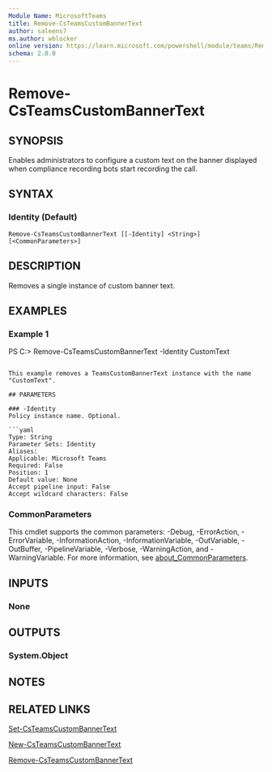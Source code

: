 ```yaml
---
Module Name: MicrosoftTeams
title: Remove-CsTeamsCustomBannerText
author: saleens7
ms.author: wblocker
online version: https://learn.microsoft.com/powershell/module/teams/Remove-CsTeamsCustomBannerText
schema: 2.0.0
---
```


# Remove-CsTeamsCustomBannerText

## SYNOPSIS

Enables administrators to configure a custom text on the banner displayed when compliance recording bots start recording the call. 

## SYNTAX

### Identity (Default)
```
Remove-CsTeamsCustomBannerText [[-Identity] <String>] [<CommonParameters>]
```

## DESCRIPTION

Removes a single instance of custom banner text.

## EXAMPLES

### Example 1
PS C:\> Remove-CsTeamsCustomBannerText -Identity CustomText
```

This example removes a TeamsCustomBannerText instance with the name "CustomText".

## PARAMETERS

### -Identity
Policy instance name. Optional.

```yaml
Type: String
Parameter Sets: Identity
Aliases:
Applicable: Microsoft Teams
Required: False
Position: 1
Default value: None
Accept pipeline input: False
Accept wildcard characters: False
```

### CommonParameters
This cmdlet supports the common parameters: -Debug, -ErrorAction, -ErrorVariable, -InformationAction, -InformationVariable, -OutVariable, -OutBuffer, -PipelineVariable, -Verbose, -WarningAction, and -WarningVariable. For more information, see [about_CommonParameters](https://go.microsoft.com/fwlink/?LinkID=113216).


## INPUTS

### None

## OUTPUTS

### System.Object
## NOTES

## RELATED LINKS

[Set-CsTeamsCustomBannerText](Set-CsTeamsCustomBannerText.md)

[New-CsTeamsCustomBannerText](New-CsTeamsCustomBannerText.md)

[Remove-CsTeamsCustomBannerText](Remove-CsTeamsCustomBannerText.md)
